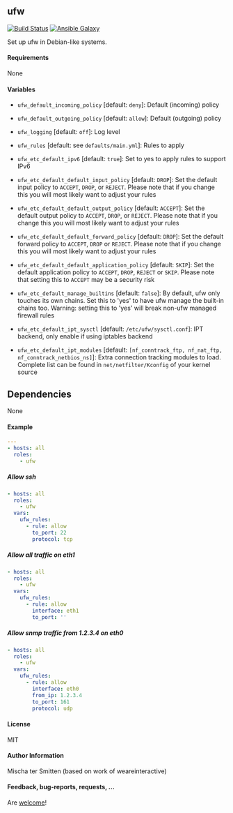 ## ufw

[![Build Status](https://travis-ci.org/viasite-ansible/ansible-role-ufw.svg?branch=master)](https://travis-ci.org/viasite-ansible/ansible-role-ufw) [![Ansible Galaxy](http://img.shields.io/badge/ansible--galaxy-ufw-blue.svg)](https://galaxy.ansible.com/viasite-ansible/ufw)

Set up ufw in Debian-like systems.

#### Requirements

None

#### Variables

* `ufw_default_incoming_policy` [default: `deny`]: Default (incoming) policy
* `ufw_default_outgoing_policy` [default: `allow`]: Default (outgoing) policy

* `ufw_logging` [default: `off`]: Log level

* `ufw_rules` [default: see `defaults/main.yml`]: Rules to apply

* `ufw_etc_default_ipv6` [default: `true`]: Set to yes to apply rules to support IPv6
* `ufw_etc_default_default_input_policy` [default: `DROP`]: Set the default input policy to `ACCEPT`, `DROP`, or `REJECT`. Please note that if you change this you will most likely want to adjust your rules
* `ufw_etc_default_default_output_policy` [default: `ACCEPT`]: Set the default output policy to `ACCEPT`, `DROP`, or `REJECT`. Please note that if you change this you will most likely want to adjust your rules
* `ufw_etc_default_default_forward_policy` [default: `DROP`]: Set the default forward policy to `ACCEPT`, `DROP` or `REJECT`.  Please note that if you change this you will most likely want to adjust your rules
* `ufw_etc_default_default_application_policy` [default: `SKIP`]: Set the default application policy to `ACCEPT`, `DROP`, `REJECT` or `SKIP`. Please note that setting this to `ACCEPT` may be a security risk
* `ufw_etc_default_manage_builtins` [default: `false`]: By default, ufw only touches its own chains. Set this to 'yes' to have ufw manage the built-in chains too. Warning: setting this to 'yes' will break non-ufw managed firewall rules
* `ufw_etc_default_ipt_sysctl` [default: `/etc/ufw/sysctl.conf`]: IPT backend, only enable if using iptables backend
* `ufw_etc_default_ipt_modules` [default: `[nf_conntrack_ftp, nf_nat_ftp, nf_conntrack_netbios_ns]`]: Extra connection tracking modules to load. Complete list can be found in `net/netfilter/Kconfig` of your kernel source

## Dependencies

None

#### Example

```yaml
---
- hosts: all
  roles:
    - ufw
```

##### Allow ssh
```yaml
- hosts: all
  roles:
    - ufw
  vars:
    ufw_rules:
      - rule: allow
        to_port: 22
        protocol: tcp
```

##### Allow all traffic on eth1
```yaml
- hosts: all
  roles:
    - ufw
  vars:
    ufw_rules:
      - rule: allow
        interface: eth1
        to_port: ''
```

##### Allow snmp traffic from 1.2.3.4 on eth0
```yaml
- hosts: all
  roles:
    - ufw
  vars:
    ufw_rules:
      - rule: allow
        interface: eth0
        from_ip: 1.2.3.4
        to_port: 161
        protocol: udp
```

#### License

MIT

#### Author Information

Mischa ter Smitten (based on work of weareinteractive)

#### Feedback, bug-reports, requests, ...

Are [welcome](https://github.com/Oefenweb/ansible-ufw/issues)!
